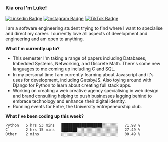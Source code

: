 ### Kia ora I'm Luke!

[![Linkedin Badge](https://img.shields.io/badge/-LinkedIn-0e76a8?style=flat-square&logo=Linkedin&logoColor=white)](https://www.linkedin.com/in/luke-stynes/)
[![Instagram Badge](https://img.shields.io/badge/-Instagram-e4405f?style=flat-square&logo=Instagram&logoColor=white)](https://www.instagram.com/luke.stynes/)
[![TikTok Badge](https://img.shields.io/badge/TikTok-Follow-blue)](https://www.tiktok.com/@luke_stynes)

I am a software engineering student trying to find where I want to specialise and direct my career. I currently love all aspects of development and engineering and am open to anything.

**What I'm currently up to?**
- This semester I'm taking a range of papers including Databases, Imbedded Systems, Networking, and Discrete Math. There's some new languages to me coming up including C and SQL.
- In my personal time I am currently learning about Javascript and it's uses for development, including GatsbyJS. Also toying around with Django for Python to learn about creating full stack apps.
- Working on creating a web creative agency specialising in web design and brand consulting helping to push businesses lagging behind to embrace technology and enhance their digital identity.
- Running events for Entre, the University entrepeneurship club.

**What I've been coding up this week?**
<!--START_SECTION:waka-->

```text
Python   5 hrs 53 mins   ██████████████████░░░░░░░   71.98 %
C        2 hrs 15 mins   ███████░░░░░░░░░░░░░░░░░░   27.49 %
Other    2 mins          ░░░░░░░░░░░░░░░░░░░░░░░░░   00.49 %
```

<!--END_SECTION:waka-->
